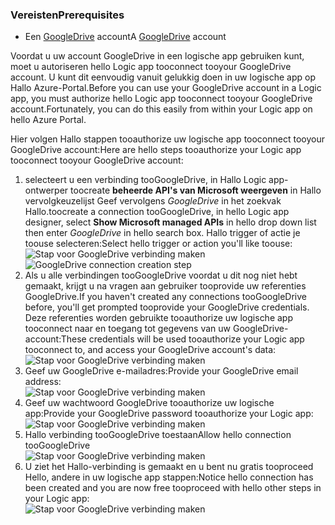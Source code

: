 ### <a name="prerequisites"></a><span data-ttu-id="fe4da-101">Vereisten</span><span class="sxs-lookup"><span data-stu-id="fe4da-101">Prerequisites</span></span>
* <span data-ttu-id="fe4da-102">Een [GoogleDrive](https://www.google.com/drive/) account</span><span class="sxs-lookup"><span data-stu-id="fe4da-102">A [GoogleDrive](https://www.google.com/drive/) account</span></span>  

<span data-ttu-id="fe4da-103">Voordat u uw account GoogleDrive in een logische app gebruiken kunt, moet u autoriseren hello Logic app tooconnect tooyour GoogleDrive account. U kunt dit eenvoudig vanuit gelukkig doen in uw logische app op Hallo Azure-Portal.</span><span class="sxs-lookup"><span data-stu-id="fe4da-103">Before you can use your GoogleDrive account in a Logic app, you must authorize hello Logic app tooconnect tooyour GoogleDrive account.Fortunately, you can do this easily from within your Logic app on hello Azure Portal.</span></span>  

<span data-ttu-id="fe4da-104">Hier volgen Hallo stappen tooauthorize uw logische app tooconnect tooyour GoogleDrive account:</span><span class="sxs-lookup"><span data-stu-id="fe4da-104">Here are hello steps tooauthorize your Logic app tooconnect tooyour GoogleDrive account:</span></span>  

1. <span data-ttu-id="fe4da-105">selecteert u een verbinding tooGoogleDrive, in Hallo Logic app-ontwerper toocreate **beheerde API's van Microsoft weergeven** in Hallo vervolgkeuzelijst Geef vervolgens *GoogleDrive* in het zoekvak Hallo.</span><span class="sxs-lookup"><span data-stu-id="fe4da-105">toocreate a connection tooGoogleDrive, in hello Logic app designer, select **Show Microsoft managed APIs** in hello drop down list then enter *GoogleDrive* in hello search box.</span></span> <span data-ttu-id="fe4da-106">Hallo trigger of actie je toouse selecteren:</span><span class="sxs-lookup"><span data-stu-id="fe4da-106">Select hello trigger or action you'll like toouse:</span></span>  
   <span data-ttu-id="fe4da-107">![Stap voor GoogleDrive verbinding maken](./media/connectors-create-api-googledrive/googledrive-1.png)</span><span class="sxs-lookup"><span data-stu-id="fe4da-107">![GoogleDrive connection creation step](./media/connectors-create-api-googledrive/googledrive-1.png)</span></span>  
2. <span data-ttu-id="fe4da-108">Als u alle verbindingen tooGoogleDrive voordat u dit nog niet hebt gemaakt, krijgt u na vragen aan gebruiker tooprovide uw referenties GoogleDrive.</span><span class="sxs-lookup"><span data-stu-id="fe4da-108">If you haven't created any connections tooGoogleDrive before, you'll get prompted tooprovide your GoogleDrive credentials.</span></span> <span data-ttu-id="fe4da-109">Deze referenties worden gebruikte tooauthorize uw logische app tooconnect naar en toegang tot gegevens van uw GoogleDrive-account:</span><span class="sxs-lookup"><span data-stu-id="fe4da-109">These credentials will be used tooauthorize your Logic app tooconnect to, and access your GoogleDrive account's data:</span></span>  
   ![Stap voor GoogleDrive verbinding maken](./media/connectors-create-api-googledrive/googledrive-2.png)  
3. <span data-ttu-id="fe4da-111">Geef uw GoogleDrive e-mailadres:</span><span class="sxs-lookup"><span data-stu-id="fe4da-111">Provide your GoogleDrive email address:</span></span>  
   ![Stap voor GoogleDrive verbinding maken](./media/connectors-create-api-googledrive/googledrive-3.png)  
4. <span data-ttu-id="fe4da-113">Geef uw wachtwoord GoogleDrive tooauthorize uw logische app:</span><span class="sxs-lookup"><span data-stu-id="fe4da-113">Provide your GoogleDrive password tooauthorize your Logic app:</span></span>  
   ![Stap voor GoogleDrive verbinding maken](./media/connectors-create-api-googledrive/googledrive-4.png)
5. <span data-ttu-id="fe4da-115">Hallo verbinding tooGoogleDrive toestaan</span><span class="sxs-lookup"><span data-stu-id="fe4da-115">Allow hello connection tooGoogleDrive</span></span>  
   ![Stap voor GoogleDrive verbinding maken](./media/connectors-create-api-googledrive/googledrive-5.png)  
6. <span data-ttu-id="fe4da-117">U ziet het Hallo-verbinding is gemaakt en u bent nu gratis tooproceed Hello, andere in uw logische app stappen:</span><span class="sxs-lookup"><span data-stu-id="fe4da-117">Notice hello connection has been created and you are now free tooproceed with hello other steps in your Logic app:</span></span>  
   ![Stap voor GoogleDrive verbinding maken](./media/connectors-create-api-googledrive/googledrive-6.png)  

